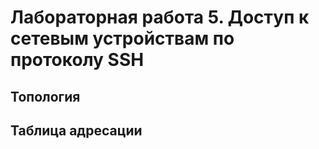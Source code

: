 # Лабораторная работа 5. Доступ к сетевым устройствам по протоколу SSH

## Топология

## Таблица адресации
